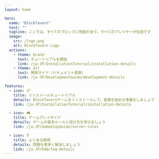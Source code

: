 ```yaml
---
layout: home

hero:
  name: "BlockTavern"
  text: ""
  tagline: ここでは、すべてのブロックに物語があり、すべてのプレイヤーが伝説です
  image:
    src: /logo.png
    alt: BlockTavern Logo
  actions:
    - theme: brand
      text: チュートリアルを開始
      link: /ja-JP/InstallationTutorial/installation-details
    - theme: alt
      text: 開発ガイド（ドキュメント貢献）
      link: /ja-JP/DevelopmentGuide/development-details

features:
  - icon: 📦
    title: インストールチュートリアル
    details: BlockTavernゲームをインストールして、冒険を始める準備をしましょう
    link: /ja-JP/InstallationTutorial/installation-details

  - icon: 🎮
    title: ゲームプレイガイド
    details: ゲームの基本ルールと遊び方を学びましょう
    link: /ja-JP/GameplayGuide/server-rules

  - icon: ❓
    title: よくある質問
    details: 問題を素早く解決しましょう
    link: /ja-JP/FAQ/faq-details
---
```

